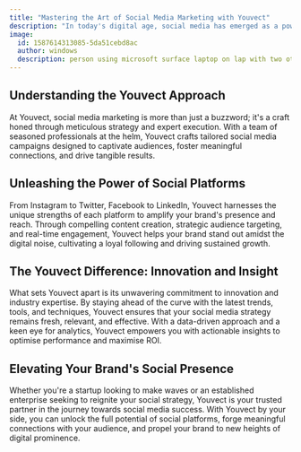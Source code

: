 ```yaml
---
title: "Mastering the Art of Social Media Marketing with Youvect"
description: "In today's digital age, social media has emerged as a powerhouse for brand visibility, engagement, and growth. Leveraging the full potential of social platforms requires more than just posting content; it demands strategic planning, creative storytelling, and relentless dedication. Enter Youvect, a pioneering marketing agency poised to revolutionise your social media game."
image:
  id: 1587614313085-5da51cebd8ac
  author: windows
  description: person using microsoft surface laptop on lap with two other people
---
```


## Understanding the Youvect Approach

At Youvect, social media marketing is more than just a buzzword; it's a craft honed through meticulous strategy and expert execution. With a team of seasoned professionals at the helm, Youvect crafts tailored social media campaigns designed to captivate audiences, foster meaningful connections, and drive tangible results.

## Unleashing the Power of Social Platforms

From Instagram to Twitter, Facebook to LinkedIn, Youvect harnesses the unique strengths of each platform to amplify your brand's presence and reach. Through compelling content creation, strategic audience targeting, and real-time engagement, Youvect helps your brand stand out amidst the digital noise, cultivating a loyal following and driving sustained growth.

## The Youvect Difference: Innovation and Insight

What sets Youvect apart is its unwavering commitment to innovation and industry expertise. By staying ahead of the curve with the latest trends, tools, and techniques, Youvect ensures that your social media strategy remains fresh, relevant, and effective. With a data-driven approach and a keen eye for analytics, Youvect empowers you with actionable insights to optimise performance and maximise ROI.

## Elevating Your Brand's Social Presence

Whether you're a startup looking to make waves or an established enterprise seeking to reignite your social strategy, Youvect is your trusted partner in the journey towards social media success. With Youvect by your side, you can unlock the full potential of social platforms, forge meaningful connections with your audience, and propel your brand to new heights of digital prominence.

